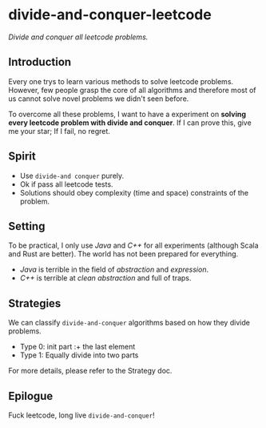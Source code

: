# divide-and-conquer-leetcode
*Divide and conquer all leetcode problems.*

## Introduction
Every one trys to learn various methods to solve leetcode problems.
However, few people grasp the core of all algorithms and 
therefore most of us cannot solve novel problems we didn't seen before.

To overcome all these problems, 
I want to have a experiment on **solving every leetcode problem with divide and conquer**.
If I can prove this, give me your star;
If I fail, no regret.

## Spirit
- Use `divide-and conquer` purely.
- Ok if pass all leetcode tests.
- Solutions should obey complexity (time and space) constraints of the problem.

## Setting
To be practical, I only use *Java* and *C++* for all experiments (although Scala and Rust are better).
The world has not been prepared for everything.
- *Java* is terrible in the field of *abstraction* and *expression*.
- *C++* is terrible at *clean abstraction* and full of traps.

## Strategies
We can classify `divide-and-conquer` algorithms based on how they divide problems.
- Type 0: init part :+ the last element
- Type 1: Equally divide into two parts

For more details, please refer to the Strategy doc.

## Epilogue
Fuck leetcode, long live `divide-and-conquer`!
